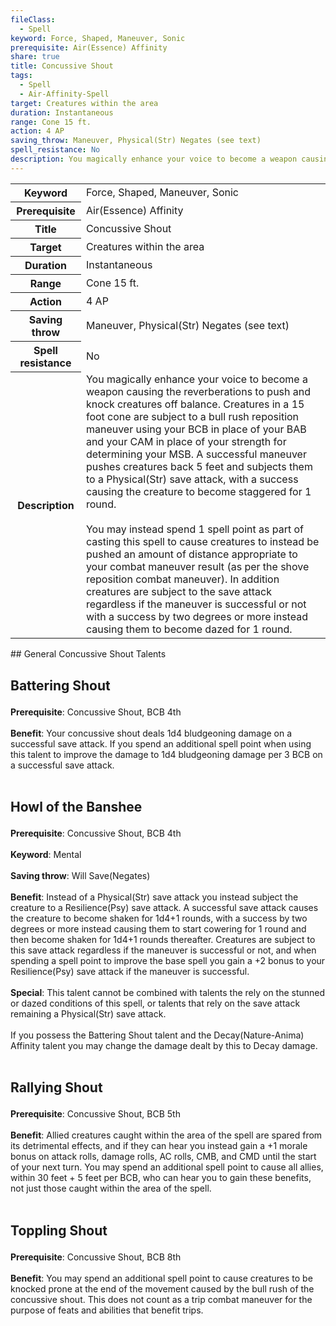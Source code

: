 ```yaml
---
fileClass:
  - Spell
keyword: Force, Shaped, Maneuver, Sonic
prerequisite: Air(Essence) Affinity
share: true
title: Concussive Shout
tags:
  - Spell
  - Air-Affinity-Spell
target: Creatures within the area
duration: Instantaneous
range: Cone 15 ft.
action: 4 AP
saving_throw: Maneuver, Physical(Str) Negates (see text)
spell_resistance: No
description: You magically enhance your voice to become a weapon causing the reverberations to push and knock creatures off balance. Creatures in a 15 foot cone are subject to a bull rush reposition maneuver using your BCB in place of your BAB and your CAM in place of your strength for determining your MSB. A successful maneuver pushes creatures back 5 feet and subjects them to a Physical(Str) save attack, with a success causing the creature to become staggered for 1 round.<br><br>You may instead spend 1 spell point as part of casting this spell to cause creatures to instead be pushed an amount of distance appropriate to your combat maneuver result (as per the shove reposition combat maneuver). In addition creatures are subject to the save attack regardless if the maneuver is successful or not with a success by two degrees or more instead causing them to become dazed for 1 round.
---
```

<p><span style="overflow-x: auto;"><table><tbody><tr><th>Keyword</th><td>Force, Shaped, Maneuver, Sonic</td></tr><tr><th>Prerequisite</th><td>Air(Essence) Affinity</td></tr><tr><th>Title</th><td>Concussive Shout</td></tr><tr><th>Target</th><td>Creatures within the area</td></tr><tr><th>Duration</th><td>Instantaneous</td></tr><tr><th>Range</th><td>Cone 15 ft.</td></tr><tr><th>Action</th><td>4 AP</td></tr><tr><th>Saving throw</th><td>Maneuver, Physical(Str) Negates (see text)</td></tr><tr><th>Spell resistance</th><td>No</td></tr><tr><th>Description</th><td>You magically enhance your voice to become a weapon causing the reverberations to push and knock creatures off balance. Creatures in a 15 foot cone are subject to a bull rush reposition maneuver using your BCB in place of your BAB and your CAM in place of your strength for determining your MSB. A successful maneuver pushes creatures back 5 feet and subjects them to a Physical(Str) save attack, with a success causing the creature to become staggered for 1 round.<br><br>You may instead spend 1 spell point as part of casting this spell to cause creatures to instead be pushed an amount of distance appropriate to your combat maneuver result (as per the shove reposition combat maneuver). In addition creatures are subject to the save attack regardless if the maneuver is successful or not with a success by two degrees or more instead causing them to become dazed for 1 round.</td></tr></tbody></table></span></p>
## General Concussive Shout Talents

<h2><span><p>Battering Shout</p></span></h2><p><span><p><b>Prerequisite</b>:    Concussive Shout, BCB 4th<br><br><b>Benefit</b>:    Your concussive shout deals 1d4 bludgeoning damage on a successful save attack. If you spend an additional spell point when using this talent to improve the damage to 1d4 bludgeoning damage per 3 BCB on a successful save attack.<br><br></p></span></p><h2><span><p>Howl of the Banshee</p></span></h2><p><span><p><b>Prerequisite</b>:    Concussive Shout, BCB 4th<br><br><b>Keyword</b>:    Mental<br><br><b>Saving throw</b>:    Will Save(Negates)<br><br><b>Benefit</b>:    Instead of a Physical(Str) save attack you instead subject the creature to a Resilience(Psy) save attack. A successful save attack causes the creature to become shaken for 1d4+1 rounds, with a success by two degrees or more instead causing them to start cowering for 1 round and then become shaken for 1d4+1 rounds thereafter. Creatures are subject to this save attack regardless if the maneuver is successful or not, and when spending a spell point to improve the base spell you gain a +2 bonus to your Resilience(Psy) save attack if the maneuver is successful.<br><br><b>Special</b>:    This talent cannot be combined with talents the rely on the stunned or dazed conditions of this spell, or talents that rely on the save attack remaining a Physical(Str) save attack.<br><br>If you possess the Battering Shout talent and the Decay(Nature-Anima) Affinity talent you may change the damage dealt by this to Decay damage.<br><br></p></span></p><h2><span><p>Rallying Shout</p></span></h2><p><span><p><b>Prerequisite</b>:    Concussive Shout, BCB 5th<br><br><b>Benefit</b>:    Allied creatures caught within the area of the spell are spared from its detrimental effects, and if they can hear you instead gain a +1 morale bonus on attack rolls, damage rolls, AC rolls, CMB, and CMD until the start of your next turn. You may spend an additional spell point to cause all allies, within 30 feet + 5 feet per BCB, who can hear you to gain these benefits, not just those caught within the area of the spell.<br><br></p></span></p><h2><span><p>Toppling Shout</p></span></h2><p><span><p><b>Prerequisite</b>:    Concussive Shout, BCB 8th<br><br><b>Benefit</b>:    You may spend an additional spell point to cause creatures to be knocked prone at the end of the movement caused by the bull rush of the concussive shout. This does not count as a trip combat maneuver for the purpose of feats and abilities that benefit trips.<br><br></p></span></p>